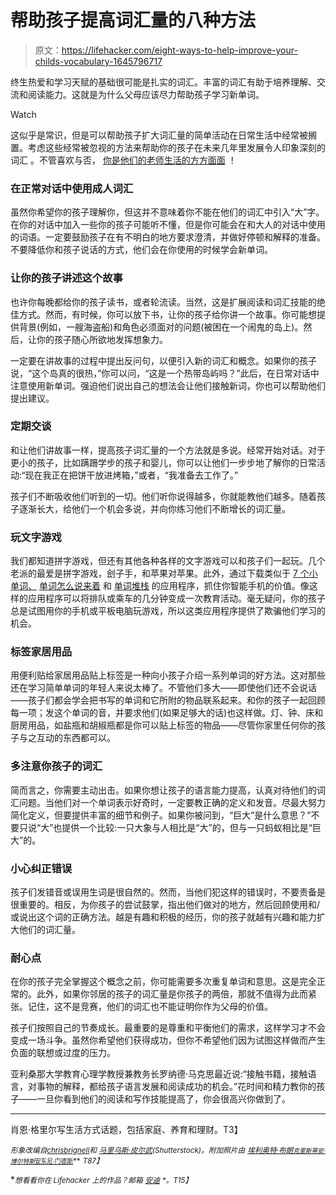 # 帮助孩子提高词汇量的八种方法

> 原文：<https://lifehacker.com/eight-ways-to-help-improve-your-childs-vocabulary-1645796717>

终生热爱和学习天赋的基础很可能是扎实的词汇。丰富的词汇有助于培养理解、交流和阅读能力。这就是为什么父母应该尽力帮助孩子学习新单词。

Watch

这似乎是常识，但是可以帮助孩子扩大词汇量的简单活动在日常生活中经常被搁置。考虑这些经常被忽视的方法来帮助你的孩子在未来几年里发展令人印象深刻的词汇 。不管喜欢与否， [你是他们的老师](https://lifehacker.com/how-to-teach-young-kids-budgeting-habits-early-on-1528970036)[生活的方方面面](http://lifehacker.com/how-are-you-teaching-your-kids-to-be-safe-online-1620114518) ！

### 在正常对话中使用成人词汇

虽然你希望你的孩子理解你，但这并不意味着你不能在他们的词汇中引入“大”字。在你的对话中加入一些你的孩子可能听不懂，但是你可能会在和大人的对话中使用的词语。一定要鼓励孩子在有不明白的地方要求澄清，并做好停顿和解释的准备。不要降低你和孩子说话的方式，他们会在你使用的时候学会新单词。

### 让你的孩子讲述这个故事

也许你每晚都给你的孩子读书，或者轮流读。当然，这是扩展阅读和词汇技能的绝佳方式。然而，有时候，你可以放下书，让你的孩子给你讲一个故事。你可能想提供背景(例如，一艘海盗船)和角色必须面对的问题(被困在一个闹鬼的岛上)。然后，让你的孩子随心所欲地发挥想象力。

一定要在讲故事的过程中提出反问句，以便引入新的词汇和概念。如果你的孩子说，“这个岛真的很热，”你可以问，“这是一个热带岛屿吗？”此后，在日常对话中注意使用新单词。强迫他们说出自己的想法会让他们接触新词，你也可以帮助他们提出建议。

### **定期交谈**

和让他们讲故事一样，提高孩子词汇量的一个方法就是多说。经常开始对话。对于更小的孩子，比如蹒跚学步的孩子和婴儿，你可以让他们一步步地了解你的日常活动:“现在我正在把饼干放进烤箱，”或者，“我准备去工作了。”

孩子们不断吸收他们听到的一切。他们听你说得越多，你就能教他们越多。随着孩子逐渐长大，给他们一个机会多说，并向你练习他们不断增长的词汇量。

### **玩文字游戏**

我们都知道拼字游戏，但还有其他各种各样的文字游戏可以和孩子们一起玩。几个老派的最爱是拼字游戏，刽子手，和苹果对苹果。此外，通过下载类似于 [7 个小单词、](https://itunes.apple.com/us/app/7-little-words/id431434152?mt=8) [单词怎么说来着](https://itunes.apple.com/us/app/whats-word-new-quiz-pics-word/id573511269?mt=8) 和 [单词堆栈](https://itunes.apple.com/us/app/word-stack-free-word-association/id494457527?mt=8) 的应用程序，抓住你智能手机的价值。像这样的应用程序可以将排队或乘车的几分钟变成一次教育活动。毫无疑问，你的孩子总是试图用你的手机或平板电脑玩游戏，所以这类应用程序提供了欺骗他们学习的机会。

### **标签家居用品**

用便利贴给家居用品贴上标签是一种向小孩子介绍一系列单词的好方法。这对那些还在学习简单单词的年轻人来说太棒了。不管他们多大——即使他们还不会说话——孩子们都会学会把书写的单词和它所附的物品联系起来。和你的孩子一起回顾每一项；发这个单词的音，并要求他们(如果足够大的话)也这样做。灯、钟、床和厨房用品，如盐瓶和胡椒瓶都是你可以贴上标签的物品——尽管你家里任何你的孩子与之互动的东西都可以。

### 多注意你孩子的词汇

简而言之，你需要主动出击。如果你想让孩子的语言能力提高，认真对待他们的词汇问题。当他们对一个单词表示好奇时，一定要教正确的定义和发音。尽最大努力简化定义，但要提供丰富的细节和例子。如果你被问到，“巨大”是什么意思？”不要只说“大”也提供一个比较:一只大象与人相比是“大”的，但与一只蚂蚁相比是“巨大”的。

### 小心纠正错误

孩子们发错音或误用生词是很自然的。然而，当他们犯这样的错误时，不要责备是很重要的。相反，为你孩子的尝试鼓掌，指出他们做对的地方，然后回顾使用和/或说出这个词的正确方法。越是有趣和积极的经历，你的孩子就越有兴趣和能力扩大他们的词汇量。

### 耐心点

在你的孩子完全掌握这个概念之前，你可能需要多次重复单词和意思。这是完全正常的。此外，如果你邻居的孩子的词汇量是你孩子的两倍，那就不值得为此而紧张。记住，这不是竞赛，他们的词汇也不能证明你作为父母的价值。

孩子们按照自己的节奏成长。最重要的是尊重和平衡他们的需求，这样学习才不会变成一场斗争。虽然你希望他们获得成功，但你不希望他们因为试图这样做而产生负面的联想或过度的压力。

亚利桑那大学教育心理学教授兼教务长罗纳德·马克思最近说:“接触书籍，接触语言，对事物的解释，都给孩子语言发展和阅读成功的机会。”花时间和精力教你的孩子——一旦你看到他们的阅读和写作技能提高了，你会很高兴你做到了。

* * *

肖恩·格里尔写生活方式话题，包括家庭、养育和理财。T3】

<small>*形象改编自*</small>[<small>*chrisbrignell*</small>](http://www.shutterstock.com/pic.mhtml?id=182532323&src=id)<small>*和*</small> [<small>*马里乌斯·皮尔武*</small>](http://www.shutterstock.com/pic-143912422.html)<small>*(Shutterstock)。附加照片由*</small> [<small>*埃利奥特·布朗*</small>](https://www.flickr.com/photos/ell-r-brown/4039919194)<small>*[<small>*克里斯蒂安·博尔特斯*</small>](https://www.flickr.com/photos/bortescristian/8334263595)<small></small>*[<small>安东尼·门德斯</small>](https://www.flickr.com/photos/anthonymendezvo/8175321882)**</small> *<small>*T87】*</small>*

**<small>*想看看你在 Lifehacker 上的作品？邮箱*</small> [<small>*安迪*</small>](mailto:andy@lifehacker.com) <small>*。*T15】</small>**